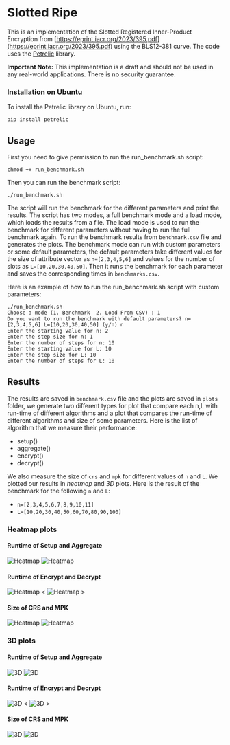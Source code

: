 # Slotted Ripe

This is an implementation of the Slotted Registered Inner-Product Encryption from [https://eprint.iacr.org/2023/395.pdf](https://eprint.iacr.org/2023/395.pdf) using the BLS12-381 curve. The code uses the [Petrelic](https://github.com/spring-epfl/petrelic/) library. 

**Important Note:** This implementation is a draft and should not be used in any real-world applications. There is no security guarantee.

### Installation on Ubuntu

To install the Petrelic library on Ubuntu, run:
```
pip install petrelic
```

## Usage
First you need to give permission to run the run_benchmark.sh script:
```
chmod +x run_benchmark.sh
```
Then you can run the benchmark script:
```
./run_benchmark.sh
```
The script will run the benchmark for the different parameters and print the results.
The script has two modes, a full benchmark mode and a load mode, which loads the results from a file. The load mode is used to run the benchmark for different parameters without having to run the full benchmark again. To run the benchmark results from `benchmark.csv` file and generates the plots.
The benchmark mode can run with custom parameters or some default parameters, the default parameters take different values for the size of attribute vector as `n=[2,3,4,5,6]` and values for the number of slots as `L=[10,20,30,40,50]`.
Then it runs the benchmark for each parameter and saves the corresponding times in `benchmarks.csv`.

Here is an example of how to run the run_benchmark.sh script with custom parameters:
```
./run_benchmark.sh 
Choose a mode (1. Benchmark  2. Load From CSV) : 1
Do you want to run the benchmark with default parameters? n=[2,3,4,5,6] L=[10,20,30,40,50] (y/n) n
Enter the starting value for n: 2
Enter the step size for n: 1
Enter the number of steps for n: 10
Enter the starting value for L: 10
Enter the step size for L: 10
Enter the number of steps for L: 10
```
## Results
The results are saved in `benchmark.csv` file and the plots are saved in `plots` folder, we generate two different types for plot that compare each n,L with run-time of different algorithms and a plot that compares the run-time of different algorithms and size of some parameters. 
Here is the list of algorithm that we measure their performance:
- setup()
- aggregate()
- encrypt()
- decrypt()

We also measure the size of `crs` and `mpk` for different values of `n` and `L`.
We plotted our results in *heatmap* and *3D* plots. Here is the result of the benchmark for the following `n` and `L`:
- `n=[2,3,4,5,6,7,8,9,10,11]`
- `L=[10,20,30,40,50,60,70,80,90,100]`
### Heatmap plots 
#### Runtime of Setup and Aggregate
![Heatmap](plots/setup_time_heatmap.png)
![Heatmap](plots/aggregate_time_heatmap.png)
#### Runtime of Encrypt and Decrypt
![Heatmap <](plots/enc_time_heatmap.png) 
![Heatmap >](plots/dec_time_heatmap.png)
#### Size of CRS and MPK
![Heatmap](plots/size_crs_heatmap.png)
![Heatmap](plots/size_mpk_heatmap.png)

### 3D plots

#### Runtime of Setup and Aggregate
![3D](plots/setup_time_3d.png)
![3D](plots/aggregate_time_3d.png)
#### Runtime of Encrypt and Decrypt
![3D <](plots/encryption_time_3d.png)
![3D >](plots/decryption_time_3d.png)

#### Size of CRS and MPK
![3D](plots/size_crs_3d.png)
![3D](plots/size_mpk_3d.png)




